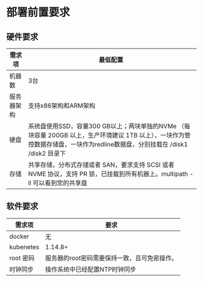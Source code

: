 # 部署前置要求
## 硬件要求
| 需求项 | 最低配置 |
| --- | --- |
| 机器数 | 3台 |
| 服务器架构 | 支持x86架构和ARM架构 |
| 硬盘 | 系统盘使用SSD，容量300 GB以上；两块单独的NVMe （每块容量 200GB 以上，生产环境建议 1TB 以上），一块作为管控数据存储盘，一块作为redline数据盘，分别挂载在 /disk1 /disk2 目录下 |
| 存储 | 共享存储，分布式存储或者 SAN，要求支持 SCSI 或者 NVME 协议，支持 PR 锁，已挂载到所有机器上。multipath -ll 可以看到您的共享盘 |

## 软件要求
| 需求项 | 要求 |
| --- | --- |
| docker | 无 |
| kubenetes | 1.14.8+ |
| root 密码 | 服务器的root密码需要保持一致，且可免密操作。 |
| 时钟同步 | 操作系统中已经配置NTP时钟同步 |
